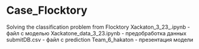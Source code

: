 # Case_Flocktory
Solving the classification problem from Flocktory
Xackaton_3_23_.ipynb - файл с моделью
Xackatone_data_3_23.ipynb - предобработка данных
submitDB.csv - файл с prediction
Team_6_hakaton - презентация модели
